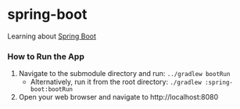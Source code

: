 # spring-boot
Learning about [Spring Boot](https://spring.io/projects/spring-boot)

### How to Run the App
1) Navigate to the submodule directory and run: `../gradlew bootRun`
   * Alternatively, run it from the root directory: `./gradlew :spring-boot:bootRun`
2) Open your web browser and navigate to http://localhost:8080
